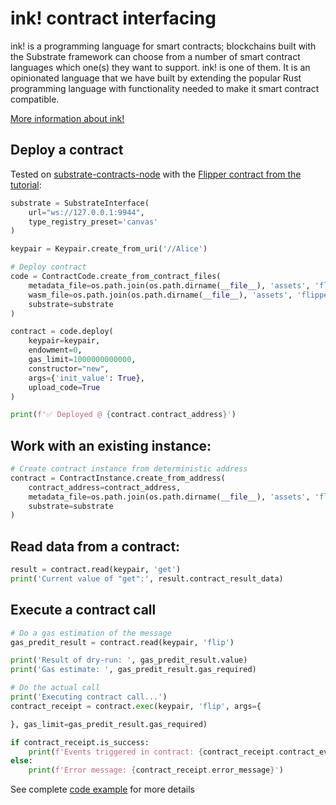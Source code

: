 # ink! contract interfacing
ink! is a programming language for smart contracts; blockchains built with the Substrate framework can choose from a 
number of smart contract languages which one(s) they want to support. ink! is one of them. It is an opinionated 
language that we have built by extending the popular Rust programming language with functionality needed to make 
it smart contract compatible.

[More information about ink!](https://use.ink/)

## Deploy a contract 

Tested on [substrate-contracts-node](https://github.com/paritytech/substrate-contracts-node) with the [Flipper contract from the tutorial](https://docs.substrate.io/tutorials/smart-contracts/prepare-your-first-contract/):

```python
substrate = SubstrateInterface(
    url="ws://127.0.0.1:9944",
    type_registry_preset='canvas'
)

keypair = Keypair.create_from_uri('//Alice')

# Deploy contract
code = ContractCode.create_from_contract_files(
    metadata_file=os.path.join(os.path.dirname(__file__), 'assets', 'flipper.json'),
    wasm_file=os.path.join(os.path.dirname(__file__), 'assets', 'flipper.wasm'),
    substrate=substrate
)

contract = code.deploy(
    keypair=keypair,
    endowment=0,
    gas_limit=1000000000000,
    constructor="new",
    args={'init_value': True},
    upload_code=True
)

print(f'✅ Deployed @ {contract.contract_address}')
```

## Work with an existing instance:

```python
# Create contract instance from deterministic address
contract = ContractInstance.create_from_address(
    contract_address=contract_address,
    metadata_file=os.path.join(os.path.dirname(__file__), 'assets', 'flipper.json'),
    substrate=substrate
)
```

## Read data from a contract:

```python
result = contract.read(keypair, 'get')
print('Current value of "get":', result.contract_result_data)
```

## Execute a contract call

```python
# Do a gas estimation of the message
gas_predit_result = contract.read(keypair, 'flip')

print('Result of dry-run: ', gas_predit_result.value)
print('Gas estimate: ', gas_predit_result.gas_required)

# Do the actual call
print('Executing contract call...')
contract_receipt = contract.exec(keypair, 'flip', args={

}, gas_limit=gas_predit_result.gas_required)

if contract_receipt.is_success:
    print(f'Events triggered in contract: {contract_receipt.contract_events}')
else:
    print(f'Error message: {contract_receipt.error_message}')
```

See complete [code example](https://github.com/polkascan/py-substrate-interface/blob/master/examples/create_and_exec_contract.py) for more details
